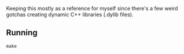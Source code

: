 Keeping this mostly as a reference for myself since there's a few weird gotchas creating dynamic C++ libraries (.dylib files).

## Running

```shell
make
```